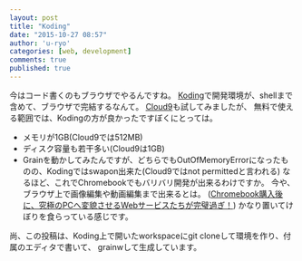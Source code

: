 ```yaml
---
layout: post
title: "Koding"
date: "2015-10-27 08:57"
author: 'u-ryo'
categories: [web, development]
comments: true
published: true
---
```

今はコード書くのもブラウザでやるんですね。
[Koding](https://koding.com/)で開発環境が、shellまで含めて、ブラウザで完結するなんて。
[Cloud9](https://c9.io/)も試してみましたが、
無料で使える範囲では、Kodingの方が良かったですぼくにとっては。
* メモリが1GB(Cloud9では512MB)
* ディスク容量も若干多い(Cloud9は1GB)
* Grainを動かしてみたんですが、どちらでもOutOfMemoryErrorになったものの、Kodingではswapon出来た(Cloud9ではnot permittedと言われる)
なるほど、これでChromebookでもバリバリ開発が出来るわけですか。
今や、ブラウザ上で画像編集や動画編集まで出来るとは。
([Chromebook購入後に、究極のPCへ変貌させるWebサービスたちが完璧過ぎ！](http://yukan-news.ameba.jp/20141113-17/))
かなり置いてけぼりを食らっている感じです。

尚、この投稿は、Koding上で開いたworkspaceにgit cloneして環境を作り、付属のエディタで書いて、
grainwして生成しています。